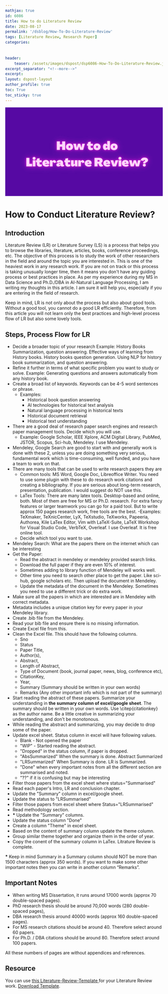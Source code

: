 ```yaml
---
mathjax: true
id: 6086
title: How to do Literature Review
date: 2023-08-17
permalink: '/dsblog/How-To-Do-Literature-Review'
tags: [Literature Review, Research Paper]
categories:


header:
    teaser: /assets/images/dspost/dsp6086-How-To-Do-Literature-Review.jpg
excerpt_separator: "<!--more-->"  
excerpt:  
layout: dspost-layout  
author_profile: true  
toc: True  
toc_sticky: true
---
```



![How to do Literature Review](/assets/images/dspost/dsp6086-How-To-Do-Literature-Review.jpg)


# How to Conduct Literature Review?


## Introduction
Literature Review (LR) or Literature Survey (LS) is a process that helps you to browse the libraries, literature, articles, books, conference proceedings, etc. The objective of this process is to study the work of other researchers in the field and around the topic you are interested in. This is one of the heaviest work in any research work. If you are not on track or this process is taking unusually longer time, then it means you don't have any guiding process or best practices in place. As per my experience during my MS in Data Science and Ph.D./DBA in AI-Natural Language Processing, I am writing my thoughts in this article. I am sure it will help you, especially if you are entering in the field of research.


Keep in mind, LR is not only about the process but also about good tools. Without a good tool, you cannot do a good LR efficiently. Therefore, from this article you will not learn only the best practices and high-level process flow of LR but also some lovely tools.


## Steps, Process Flow for LR


- Decide a broader topic of your research
    Example: History Books Summarization, question answering. Effective ways of learning from History books. History books question generation. Using NLP for history book summarization, and question answering.
- Refine it further in terms of what specific problem you want to study or solve.
    Example: Generating questions and answers automatically from any history book.
- Create a broad list of keywords. Keywords can be 4-5 word sentences or phrase.
    - Examples:
        - Historical book question answering  
        - AI technologies for historical text analysis  
        - Natural language processing in historical texts  
        - Historical document retrieval  
        - Historical text understanding  
- There are a good deal of research paper search engines and research paper management tools. Decide which you will use.
    - Example: Google Scholar, IEEE Xplore, ACM Digital Library, PubMed, JSTOR, Scopus, Sci-hub, Mendeley. I use Mendeley.
 - Mendeley, Google Search are good to start with and generally work is done with these 2, unless you are doing something very serious, fundamental work which is time-consuming, well funded, and you have a team to work on that.
- There are many tools that can be used to write research papers they are
    - Common tools: MS Word, Google Doc, Libreoffice Writer. You need to use some plugin with these to do research work citations and creating a bibliography. If you are serious about long-term research, presentation, publication. I would suggest do NOT use this.
    - LaTex Tools: There are many latex tools. Desktop-based and online, both. Most of them are free for MS or Ph.D. research. For extra fancy features or larger teamwork you can go for a paid tool. But to write approx 150 pages research work, free tools are the best.
        -Examples: TeXmaker, TeXnicCenter, LyX, TeXstudio, TeXworks, Papeeria, Authorea, Kile LaTex Editor, Vim with LaTeX-Suite, LaTeX Workshop for Visual Studio Code, VerbTeX, Overleaf. I use Overleaf. It is free online tool.
    - Decide which tool you want to use.
- Mendeley Search: What are the papers there on the internet which can be interesting
- Get the Paper:
    - Read the abstract in mendeley or mendeley provided search links.
    - Download the full paper if they are even 10% of interest.
    - Sometimes adding to library function of Mendeley will works well.
    - Other time you need to search other place to get the paper. Like sci-hub, google scholars etc. Then upload the document in Mendeley.
    - Update the metadata of the document in the Mendeley. Sometimes you need to use a different trick or do extra work.
- Make sure all the papers in which are interested are in Mendeley with correct metadata.
- Metadata includes a unique citation key for every paper in your Mendeley library.
- Create .bib file from the Mendeley.
- Read your bib file and ensure there is no missing information.
- Create Excel file from this.
- Clean the Excel file. This should have the following columns.
    - Sno
    - Status
    - Paper Title,
    - Author(s),
    - Abstract,
    - Length of Abstract,
    - Type of Document (book, journal paper, news, blog, conference etc),
    - CitationKey,
    - Year,
    - Summary (Summary should be written in your own words)
    - Remarks (Any other important info which is not part of the summary)
- Start reading the abstract of these papers. Summarize your understanding in **the summary column of excel/google sheet**. The summary should be written in your own words. Use \citep{citationkey} as the author name. Be a little creative in summarizing your understanding, and don't be monotonous.
- While reading the abstract and summarizing, you may decide to drop some of the paper.
- Update excel sheet. Status column in excel will have following values.
    - Blank - Not opened the paper
    - "WIP" - Started reading the abstract.
    - "Dropped" in the status column, if paper is dropped.
    - "AbsSummarized" When the summary is done. Abstract Summarized
    - "LRSummarized" When Summary is done. LR is Summarized.
    - "Done" when every important notes from all the different section are summarised and noted.
    - "??" if it is confusing but may be interesting
- Filter those papers from the excel sheet where status="Summarised"
- Read each paper's Intro, LR and conclusion chapter.
- Update the "Summary" column in excel/google sheet.
- Update the status to "LRSummarised"
- Filter those papers from excel sheet where Status="LRSummarised"
- Read methodology section.
- __*__ Update the "Summary" columns.
- Update the status column "Done"
- Create a column "Theme" in excel sheet.
- Based on the content of summary column update the theme column.
- Group similar theme together and organize them in the order of year.
- Copy the conent of the summary column in LaTex. Litrature Review is complete.    



__*__ Keep in mind Summary in a Summary column should NOT be more than 1500 characters (approx 350 words). If you want to make some other important notes then you can write in another column “Remarks”.


## Important Notes
- When writing MS Dissertation, it runs around 17000 words (approx 70 double-spaced pages).
- PhD research thesis should be around 70,000 words (280 double-spaced pages),
- DBA research thesis around 40000 words (approx 160 double-spaced pages).
- For MS research citations should be around 40. Therefore select around 60 papers.
- For Ph.D. / DBA citations should be around 80. Therefore select around 100 papers.

All these numbers of pages are without appendices and references.


## Resource
You can use [this Literature-Review-Template ](https://docs.google.com/spreadsheets/d/1aAHzei8OYRS4rCaW44j9g8ewEeIGXrkAI6HQ4oiCw8o/edit?usp=sharing) for your Literature Review work. [Download Template](/assets/docs/Literature-Review-Template.xlsx).


